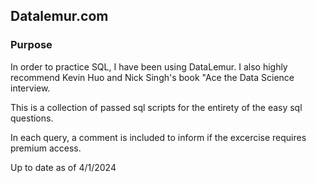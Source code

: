 ## Datalemur.com

### Purpose

In order to practice SQL, I have been using DataLemur. I also highly recommend Kevin Huo and Nick Singh's book "Ace the Data Science interview.

This is a collection of passed sql scripts for the entirety of the easy sql questions.

In each query, a comment is included to inform if the excercise requires premium access.

Up to date as of 4/1/2024